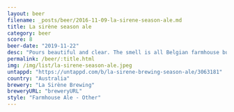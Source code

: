 ```yaml
---
layout: beer
filename: _posts/beer/2016-11-09-la-sirene-season-ale.md
title: La sirène season ale
category: beer
score: 8
beer-date: "2019-11-22"
desc: "Pours beautiful and clear. The smell is all Belgian farmhouse but the taste is more like a pale so it becomes a great blend of both. A good one to either savour or skull"
permalink: /beer/:title.html
img: /img/list/la-sirene-season-ale.jpeg
untappd: "https://untappd.com/b/la-sirene-brewing-season-ale/3063181"
country: "Australia"
brewery: "La Sirène Brewing"
breweryURL: "breweryURL"
style: "Farmhouse Ale - Other"
---
```

